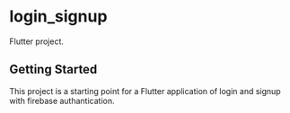 # login_signup

Flutter project.

## Getting Started

This project is a starting point for a Flutter application of login and signup with firebase authantication.